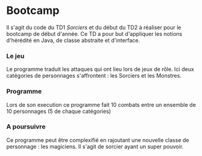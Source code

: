 # Bootcamp

Il s'agit du code du TD1 *Sorciers* et du début du TD2 à réaliser pour le bootcamp de début d'année. Ce TD a pour but d'appliquer les notions d'hérédité en Java, de classe abstraite et d'interface.

### Le jeu

Le programme traduit les attaques qui ont lieu lors de jeux de rôle. Ici deux catégories de personnages s'affrontent : les Sorciers et les Monstres.

### Programme

Lors de son execution ce programme fait 10 combats entre un ensemble de 10 personnages (5 de chaque catégories)

### A poursuivre

Ce programme peut être complexifié en rajoutant une nouvelle classe de personnage : les magiciens. Il s'agit de sorcier ayant un super pouvoir. 

